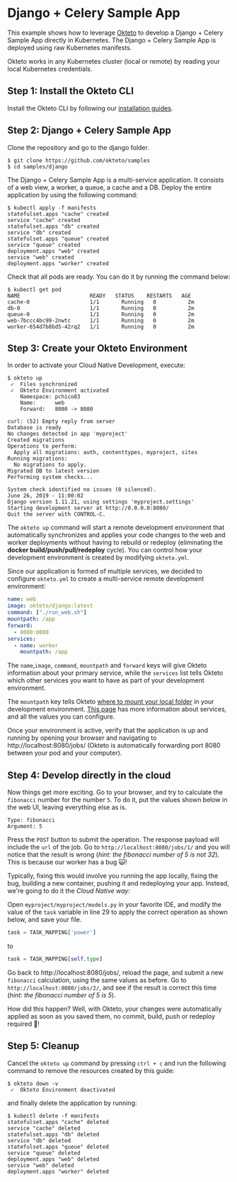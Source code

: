 # Django + Celery Sample App

This example shows how to leverage [Okteto](https://okteto.com) to develop a Django + Celery Sample App directly in Kubernetes. The Django + Celery Sample App is deployed using raw Kubernetes manifests.

Okteto works in any Kubernetes cluster (local or remote) by reading your local Kubernetes credentials.

## Step 1: Install the Okteto CLI

Install the Okteto CLI by following our [installation guides](https://github.com/okteto/okteto/blob/master/docs/installation.md).


## Step 2: Django + Celery Sample App

Clone the repository and go to the django folder.

```console
$ git clone https://github.com/okteto/samples
$ cd samples/django
```

The Django + Celery Sample App is a multi-service application. It consists of a web view, a worker, a queue, a cache and a DB. 
Deploy the entire application by using the following command:

```console
$ kubectl apply -f manifests
statefulset.apps "cache" created
service "cache" created
statefulset.apps "db" created
service "db" created
statefulset.apps "queue" created
service "queue" created
deployment.apps "web" created
service "web" created
deployment.apps "worker" created
```

Check that all pods are ready. You can do it by running the command below:
```
$ kubectl get pod                                                                                      
NAME                      READY   STATUS    RESTARTS   AGE
cache-0                   1/1       Running   0          2m
db-0                      1/1       Running   0          2m
queue-0                   1/1       Running   0          2m
web-7bccc4bc99-2nwtc      1/1       Running   0          2m
worker-654d7b8bd5-42rq2   1/1       Running   0          2m
```

## Step 3: Create your Okteto Environment

In order to activate your Cloud Native Development, execute:

```console
$ okteto up
 ✓  Files synchronized
 ✓  Okteto Environment activated
    Namespace: pchico83
    Name:      web
    Forward:   8080 -> 8080
    
curl: (52) Empty reply from server
Database is ready
No changes detected in app 'myproject'
Created migrations
Operations to perform:
  Apply all migrations: auth, contenttypes, myproject, sites
Running migrations:
  No migrations to apply.
Migrated DB to latest version
Performing system checks...

System check identified no issues (0 silenced).
June 26, 2019 - 11:00:02
Django version 1.11.21, using settings 'myproject.settings'
Starting development server at http://0.0.0.0:8080/
Quit the server with CONTROL-C.
```

The `okteto up` command will start a remote development environment that automatically synchronizes and applies your code changes to the web and worker deployments without having to rebuild or redeploy (eliminating the **docker build/push/pull/redeploy** cycle). You can control how your development environment is created by modifying `okteto.yml`.

Since our application is formed of multiple services, we decided to configure `okteto.yml` to create a multi-service remote development environment:

```yaml
name: web
image: okteto/django:latest
command: ["./run_web.sh"]
mountpath: /app
forward:
  - 8080:8080
services:
  - name: worker
    mountpath: /app
```

The `name`,`image`, `command`, `mountpath` and `forward` keys will give Okteto information about your primary service, while the `services` list tells Okteto which other services you want to have as part of your development environment. 

The `mountpath` key tells Okteto [where to mount your local folder](https://okteto.com/docs/reference/manifest/index.html#mountpath-string-optional) in your development environment.  [This page](https://okteto.com/docs/reference/manifest/index.html#services-object-optional) has more information about services, and all the values you can configure.

Once your environment is active, verify that the application is up and running by opening your browser and navigating to http://localhost:8080/jobs/ (Okteto is automatically forwarding port 8080 between your pod and your computer). 

## Step 4: Develop directly in the cloud

Now things get more exciting. Go to your browser, and try to calculate the `fibonacci` number for the number `5`. To do it, put the values shown below in the web UI, leaving everything else as is.

```
Type: fibonacci
Argument: 5
```

Press the `POST` button to submit the operation. The response payload will include the `url` of the job. Go to `http://localhost:8080/jobs/1/` and you will notice that the result is wrong (_hint: the fibonacci number of 5 is not 32_). This is because our worker has a bug 🙀!

Typically, fixing this would involve you running the app locally, fixing the bug, building a new container, pushing it and redeploying your app. Instead, we're going to do it the *Cloud Native way*:

Open `myproject/myproject/models.py` in your favorite IDE, and modify the value of the `task` variable in line 29 to apply the correct operation as shown below, and save your file.

```python
task = TASK_MAPPING['power']
```

to

```python
task = TASK_MAPPING[self.type]
```

Go back to http://localhost:8080/jobs/, reload the page, and submit a new `fibonacci` calculation, using the same values as before. Go to `http://localhost:8080/jobs/2/`, and see if the result is correct this time (_hint: the fibonacci number of 5 is 5_).


How did this happen? Well, with Okteto, your changes were automatically applied as soon as you saved them, no commit, build, push or redeploy required 💪! 

## Step 5: Cleanup

Cancel the `okteto up` command by pressing `ctrl + c` and run the following command to remove the resources created by this guide: 

```console
$ okteto down -v
 ✓  Okteto Environment deactivated

```
 and finally delete the application by running:

```console
$ kubectl delete -f manifests
statefulset.apps "cache" deleted
service "cache" deleted
statefulset.apps "db" deleted
service "db" deleted
statefulset.apps "queue" deleted
service "queue" deleted
deployment.apps "web" deleted
service "web" deleted
deployment.apps "worker" deleted
```
